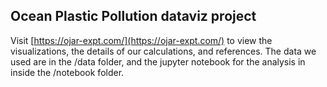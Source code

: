 
## Ocean Plastic Pollution dataviz project

Visit [https://ojar-expt.com/](https://ojar-expt.com/) to view the visualizations, the details of our calculations, and references. The data we used are in the /data folder, and the jupyter notebook for the analysis in inside the /notebook folder.

